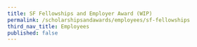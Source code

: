 ```yaml
---
title: SF Fellowships and Employer Award (WIP)
permalink: /scholarshipsandawards/employees/sf-fellowships
third_nav_title: Employees
published: false
---
```

